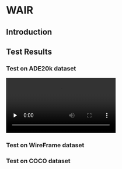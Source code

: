 # WAIR
## Introduction

## Test Results

### Test on ADE20k dataset
<video id="video" controls="" preload="none">
    <source id="mp4" src="./results/ADE20K_division_model_dataset_FOV_2.mp4" type="video/mp4">
</video>


### Test on WireFrame dataset

### Test on COCO dataset

### 